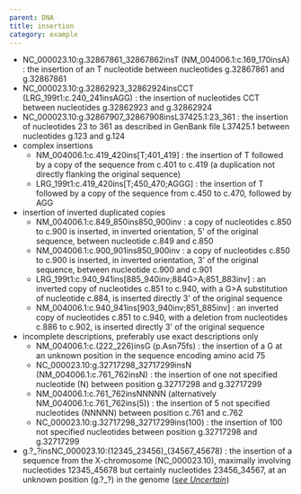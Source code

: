 ```yaml
---
parent: DNA
title: insertion
category: example
---
```


*	NC\_000023.10:g.32867861\_32867862insT  (NM\_004006.1:c.169\_170insA)
	:	the insertion of an T nucleotide between nucleotides g.32867861 and g.32867861 
*	NC\_000023.10:g.32862923\_32862924insCCT (LRG\_199t1:c.240\_241insAGG)
	:	the insertion of nucleotides CCT between nucleotides g.32862923 and g.32862924
*	NC\_000023.10:g.32867907\_32867908insL37425.1:23\_361
	: 	the insertion of nucleotides 23 to 361 as described in GenBank file L37425.1 between nucleotides g.123 and g.124
*	complex insertions
	*	NM\_004006.1:c.419\_420ins[T;401\_419]
	:	the insertion of T followed by a copy of the sequence from c.401 to c.419 (a duplication not directly flanking the original sequence)
	*	LRG\_199t1:c.419\_420ins[T;450\_470;AGGG]
	:	the insertion of T followed by a copy of the sequence from c.450 to c.470, followed by AGG
*	insertion of inverted duplicated copies
	*	NM\_004006.1:c.849\_850ins850\_900inv
	:	a copy of nucleotides c.850 to c.900 is inserted, in inverted orientation, 5' of the original sequence, between nucleotide c.849 and c.850
	*	NM\_004006.1:c.900\_901ins850\_900inv
	:	a copy of nucleotides c.850 to c.900 is inserted, in inverted orientation, 3' of the original sequence, between nucleotide c.900 and c.901
	*	LRG_199t1:c.940\_941ins[885\_940inv;884G>A;851\_883inv]
	:	an inverted copy of nucleotides c.851 to c.940, with a G>A substitution of nucleotide c.884, is inserted directly 3' of the original sequence
	*	NM\_004006.1:c.940\_941ins[903\_940inv;851\_885inv]
	:	an inverted copy of nucleotides c.851 to c.940, with a deletion from nucleotides c.886 to c.902, is inserted directly 3' of the original sequence
*	incomplete descriptions, preferably use exact descriptions only
	*	NM\_004006.1:c.(222\_226)insG (p.Asn75fs)
	:	the insertion of a G at an unknown position in the sequence encoding amino acid 75
	*	NC\_000023.10:g.32717298_32717299insN (NM\_004006.1:c.761\_762insN) 
	:	the insertion of one not specified nucleotide (N) between position g.32717298 and g.32717299
	*	NM\_004006.1:c.761\_762insNNNNN (alternatively NM\_004006.1:c.761\_762ins(5))
	:	the insertion of 5 not specified nucleotides (NNNNN) between position c.761 and c.762
	*	NC\_000023.10:g.32717298_32717299ins(100)
	:	the insertion of 100 not specified nucleotides between position g.32717298 and g.32717299
*	g.?\_?insNC\_000023.10:(12345\_23456)\_(34567\_45678)
	:	the insertion of a sequence from the X-chromosome (NC\_000023.10), maximally involving nucleotides 12345\_45678 but certainly nucleotides 23456\_34567, at an unknown position (g.?\_?) in the genome ([_see Uncertain_](/recommendations/uncertain))
